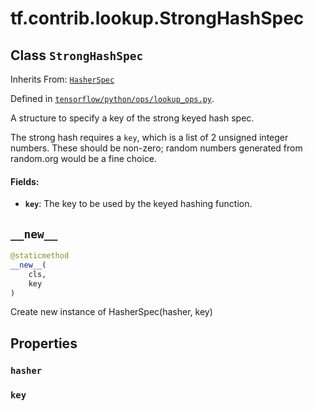 <div itemscope itemtype="http://developers.google.com/ReferenceObject">
<meta itemprop="name" content="tf.contrib.lookup.StrongHashSpec" />
<meta itemprop="path" content="Stable" />
<meta itemprop="property" content="hasher"/>
<meta itemprop="property" content="key"/>
<meta itemprop="property" content="__new__"/>
</div>

# tf.contrib.lookup.StrongHashSpec

## Class `StrongHashSpec`

Inherits From: [`HasherSpec`](../../../tf/contrib/lookup/HasherSpec.md)



Defined in [`tensorflow/python/ops/lookup_ops.py`](/code/stable/tensorflow/python/ops/lookup_ops.py).

A structure to specify a key of the strong keyed hash spec.

The strong hash requires a `key`, which is a list of 2 unsigned integer
numbers. These should be non-zero; random numbers generated from random.org
would be a fine choice.

#### Fields:

* <b>`key`</b>: The key to be used by the keyed hashing function.

<h2 id="__new__"><code>__new__</code></h2>

``` python
@staticmethod
__new__(
    cls,
    key
)
```

Create new instance of HasherSpec(hasher, key)



## Properties

<h3 id="hasher"><code>hasher</code></h3>



<h3 id="key"><code>key</code></h3>





